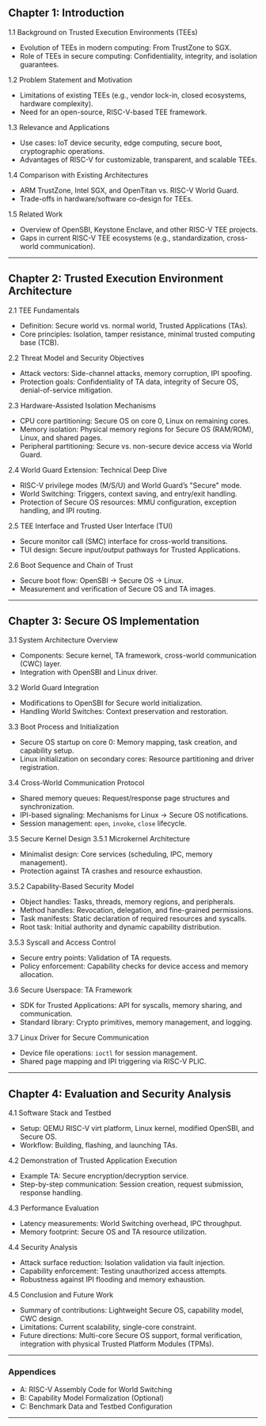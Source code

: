 ## Chapter 1: Introduction
1.1 Background on Trusted Execution Environments (TEEs)
- Evolution of TEEs in modern computing: From TrustZone to SGX.
- Role of TEEs in secure computing: Confidentiality, integrity, and isolation guarantees.

1.2 Problem Statement and Motivation
- Limitations of existing TEEs (e.g., vendor lock-in, closed ecosystems, hardware complexity).
- Need for an open-source, RISC-V-based TEE framework.

1.3 Relevance and Applications
- Use cases: IoT device security, edge computing, secure boot, cryptographic operations.
- Advantages of RISC-V for customizable, transparent, and scalable TEEs.

1.4 Comparison with Existing Architectures
- ARM TrustZone, Intel SGX, and OpenTitan vs. RISC-V World Guard.
- Trade-offs in hardware/software co-design for TEEs.

1.5 Related Work
- Overview of OpenSBI, Keystone Enclave, and other RISC-V TEE projects.
- Gaps in current RISC-V TEE ecosystems (e.g., standardization, cross-world communication).

---

## Chapter 2: Trusted Execution Environment Architecture
2.1 TEE Fundamentals
- Definition: Secure world vs. normal world, Trusted Applications (TAs).
- Core principles: Isolation, tamper resistance, minimal trusted computing base (TCB).

2.2 Threat Model and Security Objectives
- Attack vectors: Side-channel attacks, memory corruption, IPI spoofing.
- Protection goals: Confidentiality of TA data, integrity of Secure OS, denial-of-service mitigation.

2.3 Hardware-Assisted Isolation Mechanisms
- CPU core partitioning: Secure OS on core 0, Linux on remaining cores.
- Memory isolation: Physical memory regions for Secure OS (RAM/ROM), Linux, and shared pages.
- Peripheral partitioning: Secure vs. non-secure device access via World Guard.

2.4 World Guard Extension: Technical Deep Dive
- RISC-V privilege modes (M/S/U) and World Guard’s "Secure" mode.
- World Switching: Triggers, context saving, and entry/exit handling.
- Protection of Secure OS resources: MMU configuration, exception handling, and IPI routing.

2.5 TEE Interface and Trusted User Interface (TUI)
- Secure monitor call (SMC) interface for cross-world transitions.
- TUI design: Secure input/output pathways for Trusted Applications.

2.6 Boot Sequence and Chain of Trust
- Secure boot flow: OpenSBI → Secure OS → Linux.
- Measurement and verification of Secure OS and TA images.

---

## Chapter 3: Secure OS Implementation
3.1 System Architecture Overview
- Components: Secure kernel, TA framework, cross-world communication (CWC) layer.
- Integration with OpenSBI and Linux driver.

3.2 World Guard Integration
- Modifications to OpenSBI for Secure world initialization.
- Handling World Switches: Context preservation and restoration.

3.3 Boot Process and Initialization
- Secure OS startup on core 0: Memory mapping, task creation, and capability setup.
- Linux initialization on secondary cores: Resource partitioning and driver registration.

3.4 Cross-World Communication Protocol
- Shared memory queues: Request/response page structures and synchronization.
- IPI-based signaling: Mechanisms for Linux → Secure OS notifications.
- Session management: `open`, `invoke`, `close` lifecycle.

3.5 Secure Kernel Design
3.5.1 Microkernel Architecture
- Minimalist design: Core services (scheduling, IPC, memory management).
- Protection against TA crashes and resource exhaustion.

3.5.2 Capability-Based Security Model
- Object handles: Tasks, threads, memory regions, and peripherals.
- Method handles: Revocation, delegation, and fine-grained permissions.
- Task manifests: Static declaration of required resources and syscalls.
- Root task: Initial authority and dynamic capability distribution.

3.5.3 Syscall and Access Control
- Secure entry points: Validation of TA requests.
- Policy enforcement: Capability checks for device access and memory allocation.

3.6 Secure Userspace: TA Framework
- SDK for Trusted Applications: API for syscalls, memory sharing, and communication.
- Standard library: Crypto primitives, memory management, and logging.

3.7 Linux Driver for Secure Communication
- Device file operations: `ioctl` for session management.
- Shared page mapping and IPI triggering via RISC-V PLIC.

---

## Chapter 4: Evaluation and Security Analysis
4.1 Software Stack and Testbed
- Setup: QEMU RISC-V virt platform, Linux kernel, modified OpenSBI, and Secure OS.
- Workflow: Building, flashing, and launching TAs.

4.2 Demonstration of Trusted Application Execution
- Example TA: Secure encryption/decryption service.
- Step-by-step communication: Session creation, request submission, response handling.

4.3 Performance Evaluation
- Latency measurements: World Switching overhead, IPC throughput.
- Memory footprint: Secure OS and TA resource utilization.

4.4 Security Analysis
- Attack surface reduction: Isolation validation via fault injection.
- Capability enforcement: Testing unauthorized access attempts.
- Robustness against IPI flooding and memory exhaustion.

4.5 Conclusion and Future Work
- Summary of contributions: Lightweight Secure OS, capability model, CWC design.
- Limitations: Current scalability, single-core constraint.
- Future directions: Multi-core Secure OS support, formal verification, integration with physical Trusted Platform Modules (TPMs).

---

### Appendices
- A: RISC-V Assembly Code for World Switching
- B: Capability Model Formalization (Optional)
- C: Benchmark Data and Testbed Configuration

---
